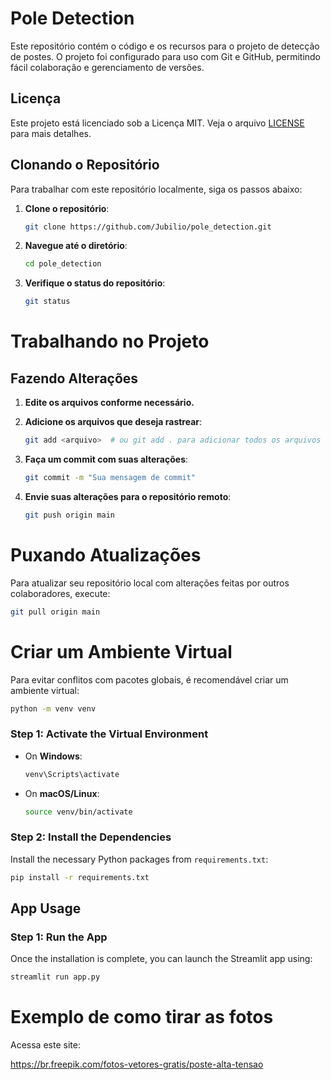 # Pole Detection

Este repositório contém o código e os recursos para o projeto de detecção de postes. O projeto foi configurado para uso com Git e GitHub, permitindo fácil colaboração e gerenciamento de versões.

## Licença

Este projeto está licenciado sob a Licença MIT. Veja o arquivo [LICENSE](LICENSE) para mais detalhes.

## Clonando o Repositório

Para trabalhar com este repositório localmente, siga os passos abaixo:

1. **Clone o repositório**:

   ```bash
   git clone https://github.com/Jubilio/pole_detection.git

   ```

2. **Navegue até o diretório**:

   ```bash
   cd pole_detection

   ```

3. **Verifique o status do repositório**:
   ```bash
   git status
   ```

# Trabalhando no Projeto

## Fazendo Alterações

1. **Edite os arquivos conforme necessário.**
2. **Adicione os arquivos que deseja rastrear**:

   ```bash
   git add <arquivo>  # ou git add . para adicionar todos os arquivos

   ```

3. **Faça um commit com suas alterações**:

   ```bash
   git commit -m "Sua mensagem de commit"

   ```

4. **Envie suas alterações para o repositório remoto**:
   ```bash
   git push origin main
   ```

# Puxando Atualizações

Para atualizar seu repositório local com alterações feitas por outros colaboradores, execute:
```bash
git pull origin main
```

# Criar um Ambiente Virtual

Para evitar conflitos com pacotes globais, é recomendável criar um ambiente virtual:

```bash
python -m venv venv
```
### Step 1: Activate the Virtual Environment
- On **Windows**:
  ```bash
  venv\Scripts\activate
  ```
- On **macOS/Linux**:
  ```bash
  source venv/bin/activate
  ```
### Step 2: Install the Dependencies
Install the necessary Python packages from `requirements.txt`:
```bash
pip install -r requirements.txt
```
## App Usage

### Step 1: Run the App
Once the installation is complete, you can launch the Streamlit app using:
```bash
streamlit run app.py
```
# Exemplo de como tirar as fotos

Acessa este site:

https://br.freepik.com/fotos-vetores-gratis/poste-alta-tensao